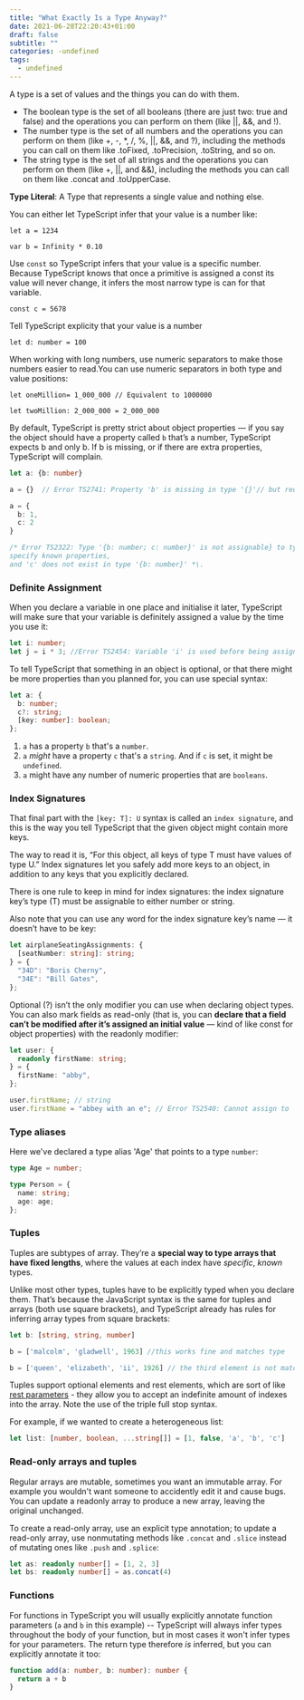 ```yaml
---
title: "What Exactly Is a Type Anyway?"
date: 2021-06-28T22:20:43+01:00
draft: false
subtitle: ""
categories: -undefined
tags:
  - undefined
---
```


A type is a set of values and the things you can do with them.

- The boolean type is the set of all booleans (there are just two: true and false) and the operations you can perform on them (like ||, &&, and !).
- The number type is the set of all numbers and the operations you can perform on them (like +, -, \*, /, %, ||, &&, and ?), including the methods you can call on them like .toFixed, .toPrecision, .toString, and so on.
- The string type is the set of all strings and the operations you can perform on them (like +, ||, and &&), including the methods you can call on them like .concat and .toUpperCase.

**Type Literal**: A Type that represents a single value and nothing else.

You can either let TypeScript infer that your value is a number like:

`let a = 1234`

`var b = Infinity * 0.10`

Use `const` so TypeScript infers that your value is a specific number. Because TypeScript knows that once a primitive is assigned a const its value will never change, it infers the most narrow type is can for that variable.

`const c = 5678`

Tell TypeScript explicity that your value is a number

`let d: number = 100`

When working with long numbers, use numeric separators to make those numbers easier to read.You can use numeric separators in both type and value positions:

`let oneMillion= 1_000_000 // Equivalent to 1000000`

`let twoMillion: 2_000_000 = 2_000_000`

By default, TypeScript is pretty strict about object properties — if you say the object should have a property called `b` that’s a number, TypeScript expects b and only b. If b is missing, or if there are extra properties, TypeScript will complain.

```typescript
let a: {b: number}

a = {}  // Error TS2741: Property 'b' is missing in type '{}'// but required in type '{b: number}'.

a = {
  b: 1,
  c: 2
}

/* Error TS2322: Type '{b: number; c: number}' is not assignable} to type '{b: number}'. Object literal may only
specify known properties,
and 'c' does not exist in type '{b: number}' *\.
```

### Definite Assignment

When you declare a variable in one place and initialise it later, TypeScript will make sure that your variable is definitely assigned a value by the time you use it:

```typescript
let i: number;
let j = i * 3; //Error TS2454: Variable 'i' is used before being assigned.
```

To tell TypeScript that something in an object is optional, or that there might be more properties than you planned for, you can use special syntax:

```typescript
let a: {
  b: number;
  c?: string;
  [key: number]: boolean;
};
```

1. `a` has a property `b` that's a `number`.
2. `a` _might_ have a property `c` that's a `string`. And if `c` is set, it might be `undefined`.
3. `a` might have any number of numeric properties that are `booleans`.

### Index Signatures

That final part with the `[key: T]: U` syntax is called an `index signature`, and this is the way you tell TypeScript that the given object might contain more keys.

The way to read it is, “For this object, all keys of type T must have values of type U.” Index signatures let you safely add more keys to an object, in addition to any keys that you explicitly declared.

There is one rule to keep in mind for index signatures: the index signature key’s type (T) must be assignable to either number or string.

Also note that you can use any word for the index signature key’s name — it doesn’t have to be key:

```typescript
let airplaneSeatingAssignments: {
  [seatNumber: string]: string;
} = {
  "34D": "Boris Cherny",
  "34E": "Bill Gates",
};
```

Optional (?) isn’t the only modifier you can use when declaring object types. You can also mark fields as read-only (that is, you can **declare that a field can’t be modified after it’s assigned an initial value** — kind of like const for object properties) with the readonly modifier:

```typescript
let user: {
  readonly firstName: string;
} = {
  firstName: "abby",
};

user.firstName; // string
user.firstName = "abbey with an e"; // Error TS2540: Cannot assign to 'firstName' because it is a read-only property.
```

### Type aliases

Here we've declared a type alias 'Age' that points to a type `number`:

```typescript
type Age = number;

type Person = {
  name: string;
  age: age;
};
```

### Tuples

Tuples are subtypes of array. They’re a **special way to type arrays that have fixed lengths**, where the values at each index have _specific_, _known_ types.

Unlike most other types, tuples have to be explicitly typed when you declare them. That’s because the JavaScript syntax is the same for tuples and arrays (both use square brackets), and TypeScript already has rules for inferring array types from square brackets:

```typescript
let b: [string, string, number] 

b = ['malcolm', 'gladwell', 1963] //this works fine and matches type

b = ['queen', 'elizabeth', 'ii', 1926] // the third element is not matching type and it has one more element than the tuple length specifies
```
Tuples support optional elements and rest elements, which are sort of like [rest parameters](https://developer.mozilla.org/en-US/docs/Web/JavaScript/Reference/Functions/rest_parameters) - they allow you to accept an indefinite amount of indexes into the array. Note the use of the triple full stop syntax.

For example, if we wanted to create a heterogeneous list:

```typescript
let list: [number, boolean, ...string[]] = [1, false, 'a', 'b', 'c']
```

### Read-only arrays and tuples

Regular arrays are mutable, sometimes you want an immutable array. For example you wouldn't want someone to accidently edit it and cause bugs. You can update a readonly array to produce a new array, leaving the original unchanged.

To create a read-only array, use an explicit type annotation; to update a read-only array, use nonmutating methods like `.concat` and `.slice` instead of mutating ones like `.push` and `.splice`:

```typescript
let as: readonly number[] = [1, 2, 3]
let bs: readonly number[] = as.concat(4)
```

### Functions

For functions in TypeScript you will usually explicitly annotate function parameters (`a` and `b` in this example) -- TypeScript will always infer types throughout the body of your function, but in most cases it won't infer types for your parameters. The return type therefore *is* inferred, but you can explicitly annotate it too:

```typescript
function add(a: number, b: number): number {
  return a + b
}
```

